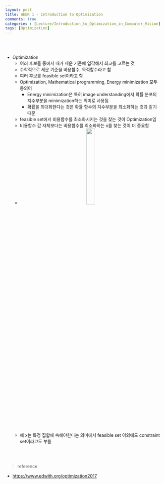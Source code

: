 ```yaml
---
layout: post
title: WEEK 1 - Introduction to Optimization 
comments: true
categories : [Lecture/Introduction_to_Optimization_in_Computer_Vision]
tags: [Optimization]
---
```


<br><br>
* Optimization
	* 여러 후보들 중에서 내가 세운 기준에 입각해서 <point>최고</point>를 고르는 것
	* 수학적으로 세운 기준을 <point>비용함수</point>, 목적함수라고 함
	* 여러 후보를 <point>feasible set</point>이라고 함
	*	Optimization, Mathematical programming, Energy minimization 모두 동의어
		*	Energy minimization은 특히 image understanding에서 확률 분포의 지수부분을 minimization하는 의미로 사용됨 
		*	확률을 최대화한다는 것은 확률 함수의 지수부분을 최소화하는 것과 같기 때문
	*	feasible set에서 비용함수를 최소화시키는 것을 찾는 것이 Optimization임
	*	비용함수 값 자체보다는 비용함수를 최소화하는 x를 찾는 것이 더 중요함
	*	<center><img src="https://user-images.githubusercontent.com/37978259/64755577-56229c00-d566-11e9-85c9-a2811e725aa3.png" width="25%"></center>
	*	해 x는 특정 집합에 속해야한다는 의미에서 feasible set 이외에도 constraint set이라고도 부름

<br><br>
> <subtitle>reference</subtitle>
* https://www.edwith.org/optimization2017